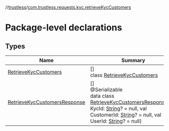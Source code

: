 //[trustless](../../index.md)/[com.trustless.requests.kyc.retrieveKycCustomers](index.md)

# Package-level declarations

## Types

| Name | Summary |
|---|---|
| [RetrieveKycCustomers](-retrieve-kyc-customers/index.md) | []<br>class [RetrieveKycCustomers](-retrieve-kyc-customers/index.md) |
| [RetrieveKycCustomersResponse](-retrieve-kyc-customers-response/index.md) | []<br>@Serializable<br>data class [RetrieveKycCustomersResponse](-retrieve-kyc-customers-response/index.md)(val KycId: [String](https://kotlinlang.org/api/latest/jvm/stdlib/kotlin/-string/index.html)? = null, val CustomerId: [String](https://kotlinlang.org/api/latest/jvm/stdlib/kotlin/-string/index.html)? = null, val UserId: [String](https://kotlinlang.org/api/latest/jvm/stdlib/kotlin/-string/index.html)? = null) |
